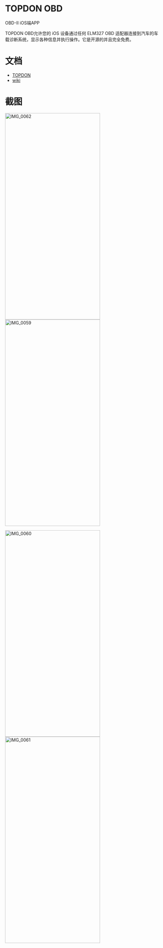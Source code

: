 # TOPDON OBD

OBD-II iOS端APP

TOPDON OBD允许您的 iOS 设备通过任何 ELM327 OBD 适配器连接到汽车的车载诊断系统，显示各种信息并执行操作。它是开源的并且完全免费。

# 文档

* [TOPDON](https://www.topdon.com/)
* [wiki](https://en.wikipedia.org/wiki/OBD-II_PIDs)

# 截图

<img src="https://tva1.sinaimg.cn/large/008i3skNgy1gu288x25bzj60u01sxadd02.jpg" alt="IMG_0062"  width="310" height="671"/> <img src="https://tva1.sinaimg.cn/large/008i3skNgy1gu28apizmyj60u01sxq4m02.jpg" alt="IMG_0059" width="310" height="671" />

<img src="https://tva1.sinaimg.cn/large/008i3skNgy1gu28au7etpj60u01sxjuz02.jpg" alt="IMG_0060" width="310" height="671" /> <img src="https://tva1.sinaimg.cn/large/008i3skNgy1gu28az2lqyj60u01sxgnh02.jpg" alt="IMG_0061" width="310" height="671" />
